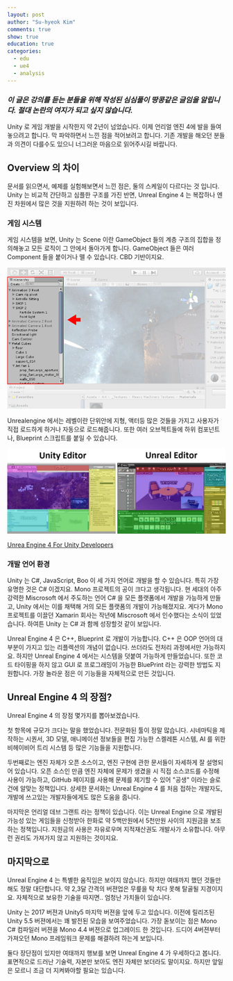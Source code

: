 ```yaml
---
layout: post
author: "Su-hyeok Kim"
comments: true
show: true
education: true
categories:
  - edu
  - ue4
  - analysis
---
```


### _이 글은 강의를 듣는 분들을 위해 작성된 심심풀이 땅콩같은 글임을 알립니다. __절대__ 논란의 여지가 되고 싶지 않습니다._

 Unity 로 게임 개발을 시작한지 약 2년이 넘었습니다. 이제 언리얼 엔진 4에 발을 들여놓으려고 합니다. 막 파악하면서 느낀 점을 적어보려고 합니다. 기존 개발을 해오던 분들과 의견이 다를수도 있으니 너그러운 마음으로 읽어주시길 바랍니다.

## Overview 의 차이

문서를 읽으면서, 예제를 실험해보면서 느낀 점은, 둘의 스케일이 다르다는 것 입니다. Unity 는 비교적 간단하고 심플한 구조를 가진 반면, Unreal Engine 4 는 복잡하나 엔진 차원에서 많은 것을 지원하려 하는 것이 보입니다.

### 게임 시스템

게임 시스템을 보면, Unity 는 Scene 이란 GameObject 들의 계층 구조의 집합을 정의해놓고 모든 로직이 그 안에서 돌아가게 합니다. GameObject 들은 여러 Component 들을 붙이거나 뗄 수 있습니다. CBD 기반이지요.

![Unity Hierarchy 뷰어](/images/Unity_HierarchyWindowCallout.png)

Unrealengine 에서는 레벨이란 단위안에 지형, 액터등 많은 것들을 가지고 사용자가 직접 로드하게 하거나 자동으로 로드해줍니다. 또한 여러 오브젝트들에 하위 컴포넌트나, Blueprint 스크립트를 붙일 수 있습니다.

![Unity 와 UE4](/images/unityandue4.jpg)

[Unrea Engine 4 For Unity Developers][ue4-unity]

### 개발 언어 환경

Unity 는 C#, JavaScript, Boo 이 세 가지 언어로 개발을 할 수 있습니다. 특히 가장 유명한 것은 C# 이겠지요. Mono 프로젝트의 공이 크다고 생각됩니다. 현 세대의 아주 강력한 Miscrosoft 에서 주도하는 언어 C# 을 모든 플랫폼에서 개발을 가능하게 만들고, Unity 에서는 이를 채택해 거의 모든 플랫폼의 개발이 가능해졌지요. 게다가 Mono 프로젝트를 이끌던 Xamarin 회사는 작년에 Miscrosoft 에서 인수했다는 소식이 있었습니다. 하여튼 Unity 는 C# 과 함께 성장할것 같이 보입니다.

Unreal Engine 4 은 C++, Blueprint 로 개발이 가능합니다. C++ 은 OOP 언어의 대부분이 가지고 있는 리플렉션의 개념이 없습니다. 쓰더라도 전처리 과정에서만 가능하지요. 하지만 Unreal Engine 4 에서는 시스템을 덧붙여 가능하게 만들었습니다. 또한 코드 타이핑을 하지 않고 GUI 로 프로그래밍이 가능한 BluePrint 라는 강력한 방법도 지원합니다. 가장 놀라운 점은 이 기능들을 자체적으로 만든 것입니다.

## Unreal Engine 4 의 장점?

Unreal Engine 4 의 장점 몇가지를 뽑아보겠습니다.

첫 항목에 규모가 크다는 말을 했었습니다. 전문화된 툴이 정말 많습니다. 시네마틱을 제작하는 시퀀서, 3D 모델, 애니메이션 정보들을 편집 가능한 스켈레톤 시스템, AI 를 위한 비헤이비어 트리 시스템 등 많은 기능들을 지원합니다.

두번째로는 엔진 자체가 오픈 소스이고, 엔진 구현에 관한 문서들이 자세하게 잘 설명되어 있습니다. 오픈 소스인 만큼 엔진 자체에 문제가 생겼을 시 직접 소스코드를 수정해 사용이 가능하고, GitHub 페이지를 사용해 문제를 제기할 수 있어 "공생" 이라는 슬로건에 알맞는 정책입니다. 상세한 문서화는 Unreal Engine 4 를 처음 접하는 개발자도, 개발에 쓰고있는 개발자들에게도 많은 도움을 줍니다.

마지막은 언리얼 데브 그랜트 라는 정책이 있습니다. 이는 Unreal Engine 으로 개발된 가능성 있는 게임들을 신청받아 한화로 약 5백만원에서 5천만원 사이의 지원금을 보조하는 정책입니다. 지원금의 사용은 자유로우며 지적재산권도 개발사가 소유합니다. 아무런 권리도 가져가지 않고 지원하는 것이지요.

## 마지막으로

Unreal Engine 4 는 특별한 움직임은 보이지 않습니다. 하지만 여태까지 했던 것들만 해도 정말 대단합니다. 약 2,3달 간격의 버젼업은 무릎을 탁 치다 못해 탈골될 지경이지요. 자체적으로 보유한 기술을 따지면.. 엄청난 가치들이 있습니다.

Unity 는 2017 버젼과 Unity5 마지막 버젼을 앞에 두고 있습니다. 이전에 릴리즈된 Unity 5.5 버젼에서는 꽤 발전된 모습을 보여주었습니다. 가장 돋보이는 점은 Mono C# 컴파일러 버젼을 Mono 4.4 버젼으로 업그레이드 한 것입니다. 드디어 4버젼부터 가져오던 Mono 프레임워크 문제를 해결하려 하는게 보입니다.

둘다 장단점이 있지만 여태까지 행보를 보면 Unreal Engine 4 가 우세하다고 봅니다. 표면적으로 드러난 기술력, 자본만 보아도 엔진 자체만 보더라도 말이지요. 하지만 앞일은 모르니 조금 더 지켜봐야할 필요는 있습니다.

 [ue4-unity]: https://docs.unrealengine.com/latest/INT/GettingStarted/FromUnity/index.html
